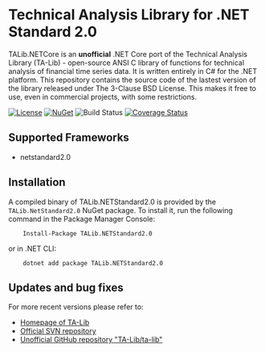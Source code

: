# Technical Analysis Library for .NET Standard 2.0

TALib.NETCore is an **unofficial** .NET Core port of the Technical Analysis Library (TA-Lib) - open-source ANSI C library of functions for technical analysis of financial time series data. It is written entirely in C# for the .NET platform. This repository contains the source code of the lastest version of the library released under The 3-Clause BSD License. This makes it free to use, even in commercial projects, with some restrictions.

[![License](https://img.shields.io/github/license/hmG3/TA-Lib.NETCore?logo=open-source-initiative)](https://opensource.org/licenses/LGPL-3.0)
[![NuGet](https://img.shields.io/nuget/v/TALib.NETCore.svg?logo=nuget)](https://nuget.org/packages/TALib.NETCore)
![Build Status](https://github.com/DamianManelski/TA-Lib.NETCore/workflows/.NET%20Core/badge.svg)
[![Coverage Status](https://app.codecov.io/gh/DamianManelski/TA-Lib.NetStandard2.0/branch/master/graph/badge.svg)](https://app.codecov.io/gh/DamianManelski)

## Supported Frameworks

- netstandard2.0

## Installation

A compiled binary of TALib.NETStandard2.0 is provided by the `TALib.NetStandard2.0` NuGet package. To install it, run the following command in the Package Manager Console:

```shell
    Install-Package TALib.NETStandard2.0
```

or in .NET CLI:

```shell
    dotnet add package TALib.NETStandard2.0
```

## Updates and bug fixes

For more recent versions please refer to:

- [Homepage of TA-Lib](https://ta-lib.org/)
- [Official SVN repository](https://svn.code.sf.net/p/ta-lib/code/trunk/ta-lib/c/)
- [Unofficial GitHub repository "TA-Lib/ta-lib"](https://github.com/TA-Lib/ta-lib)
